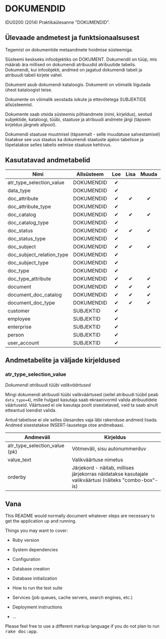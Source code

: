 # DOKUMENDID #

IDU0200 (2014) Praktikaülesanne "DOKUMENDID".


## Ülevaade andmetest ja funktsionaalsusest ##

Tegemist on dokumentide metaandmete hoidmise süsteemiga.

Süsteemi keskseks infoobjektiks on DOKUMENT. Dokumendil on tüüp, mis määrab ära millised on
dokumendi atribuudid atribuutide tabelis. Dokumendi, kui infoobjekti, andmed on jagatud dokumendi
tabeli ja atribuudi tabeli kirjete vahel.

Dokument asub dokumendi kataloogis. Dokumenti on võimalik liigutada ühest kataloogist teise.

Dokumente on võimalik seostada isikute ja ettevõtetega SUBJEKTIDE allsüsteemist.

Dokumente saab otsida süsteemis põhiandmete (nimi, kirjeldus), seotud subjektide, kataloogi, tüübi,
staatuse ja atribuudi andmete järgi (täpsem kirjeldus järgneb allpool).

Dokumendi staatuse muutmisel (täpsemalt - selle muudatuse salvestamisel) lisatakse see uus staatus
ka dokumendi staatuste ajaloo tabelisse ja lõpetatakse selles tabelis eelmise staatuse kehtivus.


## Kasutatavad andmetabelid ##

| Nimi | Allsüsteem | Loe | Lisa | Muuda | Kustuta |
| ---- | --- |:---:|:---:|:---:|:---:|
| atr_type_selection_value | DOKUMENDID | &#10004; | | | |
| data_type | DOKUMENDID | &#10004; | | | |
| doc_attribute | DOKUMENDID | &#10004; | &#10004; | &#10004; | &#10004; |
| doc_attribute_type | DOKUMENDID | &#10004; | | | |
| doc_catalog | DOKUMENDID | &#10004; | &#10004; | &#10004; | &#10004; |
| doc_catalog_type | DOKUMENDID | &#10004; | | | |
| doc_status | DOKUMENDID | &#10004; | &#10004; | &#10004; | &#10004; |
| doc_status_type | DOKUMENDID | &#10004; | | | |
| doc_subject | DOKUMENDID | &#10004; | &#10004; | &#10004; | &#10004; |
| doc_subject_relation_type | DOKUMENDID | &#10004; | | | |
| doc_subject_type | DOKUMENDID | &#10004; | | | |
| doc_type | DOKUMENDID | &#10004; | | | |
| doc_type_attribute | DOKUMENDID | &#10004; | &#10004; | &#10004; | &#10004; |
| document | DOKUMENDID | &#10004; | &#10004; | &#10004; | &#10004; |
| document_doc_catalog | DOKUMENDID | &#10004; | &#10004; | &#10004; | &#10004; |
| document_doc_type | DOKUMENDID | &#10004; | &#10004; | &#10004; | &#10004; |
| customer | SUBJEKTID | &#10004; | | | |
| employee | SUBJEKTID | &#10004; | | | |
| enterprise | SUBJEKTID | &#10004; | | | |
| person | SUBJEKTID | &#10004; | | | |
| user_account | SUBJEKTID | &#10004; | | | |


## Andmetabelite ja väljade kirjeldused ##

### atr_type_selection_value ###

*Dokumendi atribuudi tüübi valikväärtused*

Mingi dokumendi atribuudi tüübi valikväärtused (sellel atribuudi tüübil peab `data_type=4`), mille
hulgast kasutaja saab ekraanivormil valida atribuutidele väärtuseid. Väärtused ei ole kasutaja poolt
sisestatavad, vaid ta saab ainult etteantud loendist valida.

Antud tabelisse ei ole selles ülesandes vaja läbi rakenduse andmeid lisada. Andmed sisestatakse
INSERT-lausetega otse andmebaasi.

| Andmeväli | Kirjeldus |
| --- | --- |
| atr_type_selection_value (pk) | Võtmeväli, sisu autonummerduv |
| value_text | Valikväärtuse nimetus |
| orderby | Järjekord - näitab, millises järjekorras näidatakse kasutajale valikväärtusi (näiteks "combo-box"-is) |


## Vana ##

This README would normally document whatever steps are necessary to get the
application up and running.

Things you may want to cover:

* Ruby version

* System dependencies

* Configuration

* Database creation

* Database initialization

* How to run the test suite

* Services (job queues, cache servers, search engines, etc.)

* Deployment instructions

* ...


Please feel free to use a different markup language if you do not plan to run
<tt>rake doc:app</tt>.
